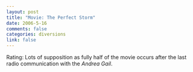 ```yaml
--- 
layout: post
title: "Movie: The Perfect Storm"
date: 2006-5-16
comments: false
categories: diversions
link: false
---
```

Rating: Lots of supposition as fully half of the movie occurs after the last radio communication with the <i>Andrea Gail</i>.
